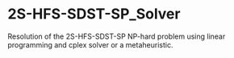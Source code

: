 # 2S-HFS-SDST-SP_Solver
Resolution of the 2S-HFS-SDST-SP NP-hard problem using linear programming and cplex solver or a metaheuristic.
